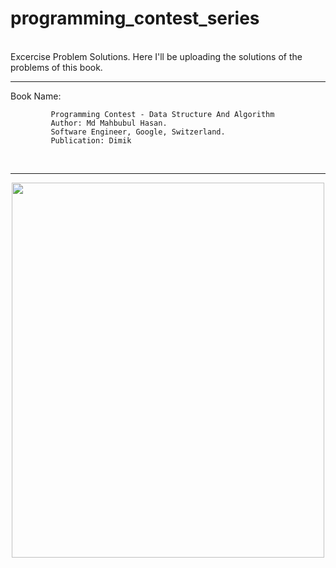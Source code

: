 # programming_contest_series

<br>
Excercise Problem Solutions. Here I'll be uploading the solutions of the problems of this book.
<br>
<hr>
Book Name: <br>

             Programming Contest - Data Structure And Algorithm
             Author: Md Mahbubul Hasan. 
             Software Engineer, Google, Switzerland. 
             Publication: Dimik 
           

<br>
<hr>
<div align="center">          
  <img align="center" src="https://user-images.githubusercontent.com/43687926/188318250-7b6bbde7-c669-4543-bf83-2fb1a9e4522d.jpg" width="500px"     height="600px"  />
</div>
